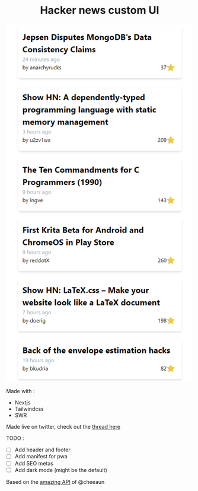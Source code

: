 

<div align="center">
<h1>Hacker news custom UI</h1>
<img src="./screenshot.png"/>
</div>


Made with :
- Nextjs
- Tailwindcss
- SWR

Made live on twitter, check out the [thread here](https://twitter.com/melbarchany/status/1264239873696940033)


TODO :

- [ ] Add header and footer
- [ ] Add manifest for pwa
- [ ] Add SEO metas
- [ ] Add dark mode (might be the default)

Based on the [amazing API](https://github.com/cheeaun/node-hnapi/) of @cheeaun
